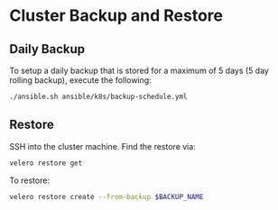 # Cluster Backup and Restore

## Daily Backup

To setup a daily backup that is stored for a maximum of 5 days (5 day rolling backup), execute the following:

```bash
./ansible.sh ansible/k8s/backup-schedule.yml
```

## Restore

SSH into the cluster machine. Find the restore via:

```bash
velero restore get
```

To restore:

```bash
velero restore create --from-backup $BACKUP_NAME
```
